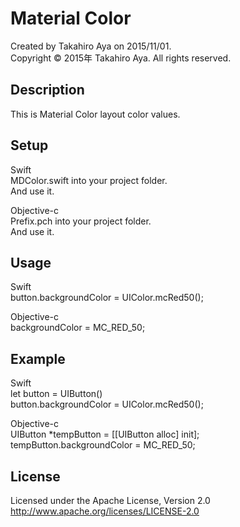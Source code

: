 # Material Color
Created by Takahiro Aya on 2015/11/01.  
Copyright © 2015年 Takahiro Aya. All rights reserved.  
  
## Description
This is Material Color layout color values.  
  
## Setup
Swift  
 MDColor.swift into your project folder.  
 And use it.  
  
Objective-c  
 Prefix.pch into your project folder.  
 And use it.  
  
## Usage
Swift  
 button.backgroundColor = UIColor.mcRed50();  
  
Objective-c  
 backgroundColor = MC_RED_50;  
  
## Example
Swift  
let button = UIButton()  
button.backgroundColor = UIColor.mcRed50();  
  
Objective-c  
UIButton *tempButton = [[UIButton alloc] init];  
tempButton.backgroundColor = MC_RED_50;  
  
## License
Licensed under the Apache License, Version 2.0  
http://www.apache.org/licenses/LICENSE-2.0  
  